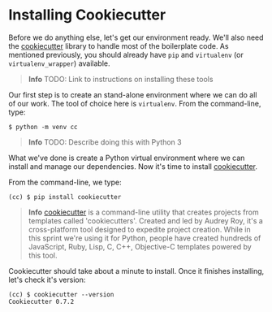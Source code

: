 # Installing Cookiecutter

Before we do anything else, let's get our environment ready. We'll also need
the [cookiecutter](https://github.com/audreyr/cookiecutter) library to handle
most of the boilerplate code. As mentioned previously, you should already have
`pip` and `virtualenv` (or `virtualenv_wrapper`) available.

> **Info** TODO: Link to instructions on installing these tools

Our first step is to create an stand-alone environment where we can do all of
our work. The tool of choice here is `virtualenv`. From the command-line,
type:

    $ python -m venv cc

> **Info** TODO: Describe doing this with Python 3

What we've done is create a Python virtual environment where we can install
and manage our dependencies. Now it's time to install [cookiecutter](https://github.com/audreyr/cookiecutter).

From the command-line, we type:

    (cc) $ pip install cookiecutter

> **Info** [cookiecutter](https://github.com/audreyr/cookiecutter) is a
command-line utility that creates projects from templates called
'cookiecutters'. Created and led by Audrey Roy, it's a cross-platform tool
designed to expedite project creation. While in this sprint we're using it
for Python, people have created hundreds of JavaScript, Ruby, Lisp, C, C++,
Objective-C templates powered by this tool.

Cookiecutter should take about a minute to install. Once it finishes
installing, let's check it's version:

    (cc) $ cookiecutter --version
    Cookiecutter 0.7.2

